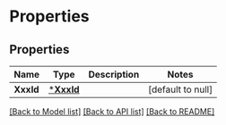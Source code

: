 # Properties

## Properties
Name | Type | Description | Notes
------------ | ------------- | ------------- | -------------
**XxxId** | [***XxxId**](XxxId.md) |  | [default to null]

[[Back to Model list]](../README.md#documentation-for-models) [[Back to API list]](../README.md#documentation-for-api-endpoints) [[Back to README]](../README.md)



